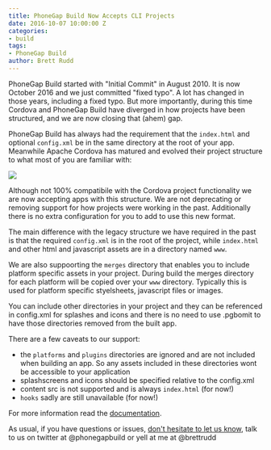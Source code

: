 ```yaml
---
title: PhoneGap Build Now Accepts CLI Projects
date: 2016-10-07 10:00:00 Z
categories:
- build
tags:
- PhoneGap Build
author: Brett Rudd
---
```


PhoneGap Build started with "Initial Commit" in August 2010. It is now October 2016 and we just committed "fixed typo".  A lot has changed in those years, including a fixed typo. But more importantly, during this time Cordova and PhoneGap Build have diverged in how projects have been structured, and we are now closing that (ahem) gap.

PhoneGap Build has always had the requirement that the `index.html` and optional `config.xml` be in the same directory at the root of your app.  Meanwhile Apache Cordova has matured and evolved their project structure to what most of you are familiar with:

![](/blog/uploads/build/cli_project.png)

Although not 100% compatibile with the Cordova project functionality we are now accepting apps with this structure.  We are not deprecating or removing support for how projects were working in the past. Additionally there is no extra configuration for you to add to use this new format.

The main difference with the legacy structure we have required in the past is that the required `config.xml` is in the root of the project, while `index.html` and other html and javascript assets are in a directory named `www`.

We are also suppoorting the `merges` directory that enables you to include platform specific assets in your project.  During build the merges directory for each platform will be copied over your `www` directory.  Typically this is used for platform specific styelsheets, javascript files or images.

You can include other directories in your project and they can be referenced in config.xml for splashes and icons and there is no need to use .pgbomit to have those directories removed from the built app.

There are a few caveats to our support:

- the `platforms` and `plugins` directories are ignored and are not included when building an app. So any assets included in these directories wont be accessible to your application
- splashscreens and icons should be specified relative to the config.xml
- content src is not supported and is always `index.html` (for now!)
- `hooks` sadly are still unavailable (for now!)

For more information read the [documentation](http://docs.phonegap.com/phonegap-build/getting-started/app-project-structure/).

As usual, if you have questions or issues, [don't hesitate to let us know](https://forums.adobe.com/community/phonegap/build), talk to us on twitter at @phonegapbuild or yell at me at @brettrudd
